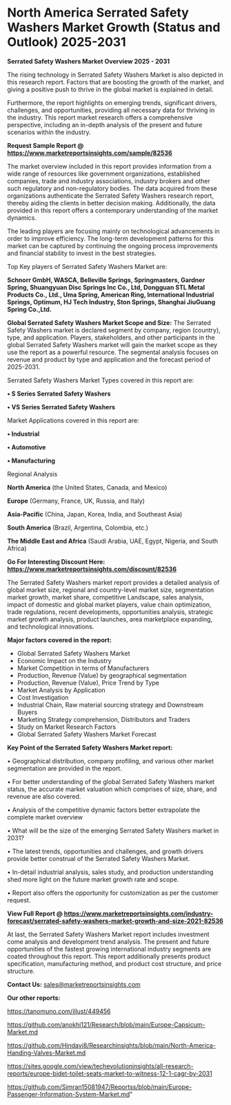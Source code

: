  # North America Serrated Safety Washers Market Growth (Status and Outlook) 2025-2031

<Strong> Serrated Safety Washers Market Overview 2025 - 2031</strong>

The rising technology in Serrated Safety Washers Market is also depicted in this research report. Factors that are boosting the growth of the market, and giving a positive push to thrive in the global market is explained in detail.

Furthermore, the report highlights on emerging trends, significant drivers, challenges, and opportunities, providing all necessary data for thriving in the industry. This report market research offers a comprehensive perspective, including an in-depth analysis of the present and future scenarios within the industry.

<strong>Request Sample Report @ <a href=https://www.marketreportsinsights.com/sample/82536>https://www.marketreportsinsights.com/sample/82536</a></strong>

The market overview included in this report provides information from a wide range of resources like government organizations, established companies, trade and industry associations, industry brokers and other such regulatory and non-regulatory bodies. The data acquired from these organizations authenticate the Serrated Safety Washers research report, thereby aiding the clients in better decision making. Additionally, the data provided in this report offers a contemporary understanding of the market dynamics.

The leading players are focusing mainly on technological advancements in order to improve efficiency. The long-term development patterns for this market can be captured by continuing the ongoing process improvements and financial stability to invest in the best strategies.

Top Key players of Serrated Safety Washers Market are:

<strong>Schnorr GmbH, WASCA, Belleville Springs, Springmasters, Gardner Spring, Shuangyuan Disc Springs Inc Co., Ltd, Dongguan STL Metal Products Co., Ltd., Uma Spring, American Ring, International Industrial Springs, Optimum, HJ Tech Industry, Ston Springs, Shanghai JiuGuang Spring Co.,Ltd.</strong>

<strong><b>Global Serrated Safety Washers Market Scope and Size:</b></strong>
The Serrated Safety Washers market is declared segment by company, region (country), type, and application. Players, stakeholders, and other participants in the global Serrated Safety Washers market will gain the market scope as they use the report as a powerful resource. The segmental analysis focuses on revenue and product by type and application and the forecast period of 2025-2031.

Serrated Safety Washers Market Types covered in this report are:

<strong>• S Series Serrated Safety Washers

• VS Series Serrated Safety Washers</strong>

Market Applications covered in this report are:

<strong>• Industrial

• Automotive

• Manufacturing</strong> 

Regional Analysis

<strong>North America</strong> (the United States, Canada, and Mexico)

<strong>Europe</strong> (Germany, France, UK, Russia, and Italy)

<strong>Asia-Pacific</strong> (China, Japan, Korea, India, and Southeast Asia)

<strong>South America</strong> (Brazil, Argentina, Colombia, etc.)

<strong>The Middle East and Africa</strong> (Saudi Arabia, UAE, Egypt, Nigeria, and South Africa)

<strong>Go For Interesting Discount Here: <a href=https://www.marketreportsinsights.com/discount/82536>https://www.marketreportsinsights.com/discount/82536</a></strong>

The Serrated Safety Washers market report provides a detailed analysis of global market size, regional and country-level market size, segmentation market growth, market share, competitive Landscape, sales analysis, impact of domestic and global market players, value chain optimization, trade regulations, recent developments, opportunities analysis, strategic market growth analysis, product launches, area marketplace expanding, and technological innovations.

<strong><b>Major factors covered in the report:</b></strong>
<ul>
  <li>Global Serrated Safety Washers Market </li>
  <li>Economic Impact on the Industry</li>
  <li>Market Competition in terms of Manufacturers</li>
  <li>Production, Revenue (Value) by geographical segmentation</li>
  <li>Production, Revenue (Value), Price Trend by Type</li>
  <li>Market Analysis by Application</li>
  <li>Cost Investigation</li>
  <li>Industrial Chain, Raw material sourcing strategy and Downstream Buyers</li>
  <li>Marketing Strategy comprehension, Distributors and Traders</li>
  <li>Study on Market Research Factors</li>
  <li>Global Serrated Safety Washers Market Forecast</li>
</ul>

<strong><b>Key Point of the Serrated Safety Washers Market report:</b></strong>

• Geographical distribution, company profiling, and various other market segmentation are provided in the report.

• For better understanding of the global Serrated Safety Washers market status, the accurate market valuation which comprises of size, share, and revenue are also covered.

• Analysis of the competitive dynamic factors better extrapolate the complete market overview

• What will be the size of the emerging Serrated Safety Washers market in 2031?

• The latest trends, opportunities and challenges, and growth drivers provide better construal of the Serrated Safety Washers Market.

• In-detail industrial analysis, sales study, and production understanding shed more light on the future market growth rate and scope.

• Report also offers the opportunity for customization as per the customer request.

<strong><b>View Full Report @ <a href=https://www.marketreportsinsights.com/industry-forecast/serrated-safety-washers-market-growth-and-size-2021-82536>https://www.marketreportsinsights.com/industry-forecast/serrated-safety-washers-market-growth-and-size-2021-82536</a></b></strong>


At last, the Serrated Safety Washers Market report includes investment come analysis and development trend analysis. The present and future opportunities of the fastest growing international industry segments are coated throughout this report. This report additionally presents product specification, manufacturing method, and product cost structure, and price structure.

<strong>Contact Us:</strong>
sales@marketreportsinsights.com

<strong>Our other reports:</strong>

<a href=https://tanomuno.com/illust/449456>https://tanomuno.com/illust/449456</a>

<a href=https://github.com/anokhi121/Research/blob/main/Europe-Capsicum-Market.md>https://github.com/anokhi121/Research/blob/main/Europe-Capsicum-Market.md</a>

<a href=https://github.com/Hindavi8/Researchinsights/blob/main/North-America-Handing-Valves-Market.md>https://github.com/Hindavi8/Researchinsights/blob/main/North-America-Handing-Valves-Market.md</a>

<a href=https://sites.google.com/view/techevolutioninsights/all-research-reports/europe-bidet-toilet-seats-market-to-witness-12-1-cagr-by-2031>https://sites.google.com/view/techevolutioninsights/all-research-reports/europe-bidet-toilet-seats-market-to-witness-12-1-cagr-by-2031</a>

<a href=https://github.com/Simran15081947/Reportss/blob/main/Europe-Passenger-Information-System-Market.md>https://github.com/Simran15081947/Reportss/blob/main/Europe-Passenger-Information-System-Market.md</a>"
